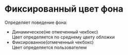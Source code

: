 # Фиксированный цвет фона

Определяет поведение фона: 
- Динамическое(не отмеченный чекбокс)  
    Цвет определяется по среднему цвету обложки
- Фиксированное(отмеченный чекбокс)  
    Цвет определяется пользователем
 
